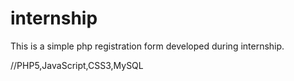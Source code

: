 # internship
This is a simple php registration form developed during internship.

//PHP5,JavaScript,CSS3,MySQL
